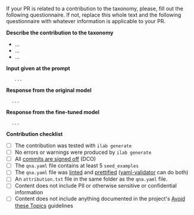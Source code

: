 If your PR is related to a contribution to the taxonomy, please, fill
out the following questionnaire. If not, replace this whole text and the
following questionnaire with whatever information is applicable to your PR.


**Describe the contribution to the taxonomy**

<!-- A concise description of what the contribution brings, replace "..." in the bullet list -->

- ...
- ...
- ...


**Input given at the prompt**

<!-- What you entered, replace "..." -->

```
   ...
```


**Response from the original model**


<!-- What you received from the original model in response to your input, 
replace "..." -->

```
  ...
```


**Response from the fine-tuned model**


<!-- Generate a synthetic dataset based on your newly added seed data; train the model 
with the synthetic data and now re-test the model's response with the same prompt.
Replace "..." with what you receive with the finetuned model. -->

```
  ...
```

**Contribution checklist**

<!-- Insert an x between the empty brackets: [ ] >> [x] -->

- [ ] The contribution was tested with `ilab generate`
- [ ] No errors or warnings were produced by `ilab generate`
- [ ] All [commits are signed off](https://github.com/instructlab/taxonomy/blob/main/CONTRIBUTING.md#legal) (DCO)
- [ ] The `qna.yaml` file contains at least 5 `seed_examples`
- [ ] The `qna.yaml` file was [linted](https://yamllint.com) and [prettified](https://onlineyamltools.com/prettify-yaml) ([yaml-validator](https://jsonformatter.org/yaml-validator) can do both)
- [ ] An `attribution.txt` file in the same folder as the `qna.yaml` file.
- [ ] Content does not include PII or otherwise sensitive or confidential information
- [ ] Content does not include anything documented in the project's [Avoid these Topics](https://github.com/instruct-lab/community/blob/main/docs/README.md#avoid-these-topics) guidelines
